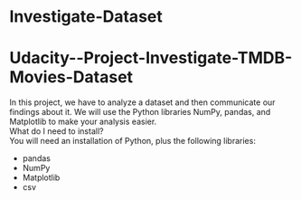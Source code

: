 # Investigate-Dataset
# Udacity--Project-Investigate-TMDB-Movies-Dataset
In this project, we have to analyze a dataset and then communicate our findings about it. We will use the Python libraries NumPy, pandas, and Matplotlib to make your analysis easier.<br/>
What do I need to install?<br/>
You will need an installation of Python, plus the following libraries:
* pandas<br/>
* NumPy<br/>
* Matplotlib<br/>
* csv<br/>
